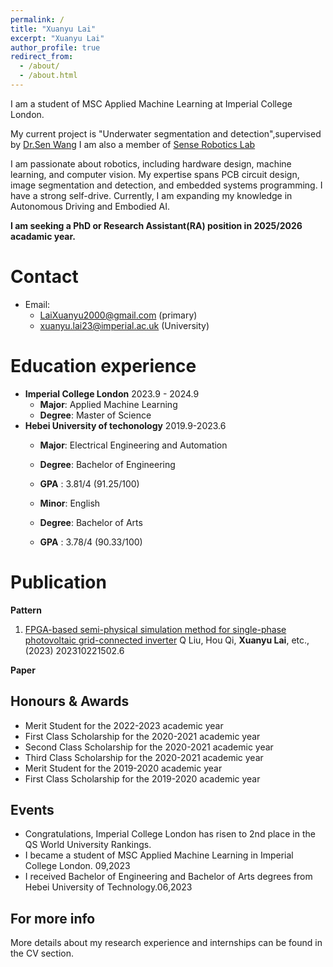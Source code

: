 ```yaml
---
permalink: /
title: "Xuanyu Lai"
excerpt: "Xuanyu Lai"
author_profile: true
redirect_from: 
  - /about/
  - /about.html
---
```

I am a student of MSC Applied Machine Learning at Imperial College London.

My current project is "Underwater segmentation and detection",supervised by [Dr.Sen Wang](https://profiles.imperial.ac.uk/sen.wang) 
I am also a member of [Sense Robotics Lab](https://www.imperial.ac.uk/sense-robotics-lab/research/)

I am passionate about robotics, including hardware design, machine learning, and computer vision. My expertise spans PCB circuit design, image segmentation and detection, and embedded systems programming. I  have a strong self-drive. Currently, I am expanding my knowledge in Autonomous Driving and Embodied AI.

**I am seeking a PhD or Research Assistant(RA) position in 2025/2026 acadamic year.**

Contact
======
* Email:
  * LaiXuanyu2000@gmail.com       (primary)
  * xuanyu.lai23@imperial.ac.uk   (University)

Education experience
======
* **Imperial College London**  2023.9 - 2024.9
  * **Major**: Applied Machine Learning
  * **Degree**: Master of Science
* **Hebei University of techonology** 2019.9-2023.6
  * **Major**: Electrical Engineering and Automation
  * **Degree**: Bachelor of Engineering
  * **GPA** : 3.81/4 (91.25/100)
 
  * **Minor**: English
  * **Degree**: Bachelor of Arts
  * **GPA** : 3.78/4 (90.33/100)

Publication
======
**Pattern**
1. [ FPGA-based semi-physical simulation method for single-phase photovoltaic grid-connected inverter](https://worldwide.espacenet.com/publicationDetails/biblio?FT=D&date=20230602&DB=&locale=&CC=CN&NR=116205179A&KC=A&ND=1)
Q Liu, Hou Qi, **Xuanyu Lai**, etc., (2023) 202310221502.6 

**Paper**

Honours & Awards
------
* Merit Student for the 2022-2023 academic year
* First Class Scholarship for the 2020-2021 academic year
* Second Class Scholarship for the 2020-2021 academic year
* Third Class Scholarship for the 2020-2021 academic year
* Merit Student for the 2019-2020 academic year
* First Class Scholarship for the 2019-2020 academic year

Events
------
* Congratulations, Imperial College London has risen to 2nd place in the QS World University Rankings.
* I became a student of MSC Applied Machine Learning in Imperial College London. 09,2023
* I received Bachelor of Engineering and Bachelor of Arts degrees from Hebei University of Technology.06,2023

For more info
------
More details about my research experience and internships can be found in the CV section.
